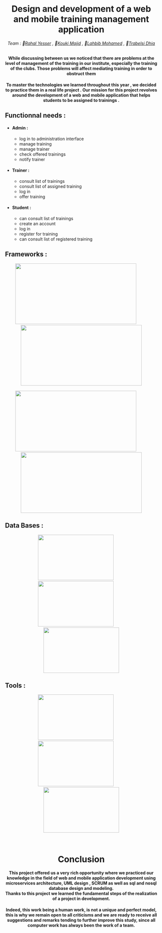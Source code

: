 
<h1 align="center" >Design and development of a web and mobile training management application</h1>

<h6 align="center">
Team :  
    🤵<a href="https://github.com/RahalYesser">Rahal Yesser</a> , 
    🤵<a href="https://github.com/Majicl21">Kouki Majid</a> , 
    🤵<a href="https://github.com/Med-Lahbib">Lahbib Mohamed</a> , 
    🤵<a href="https://github.com/dhia-trabelsi">Trabelsi Dhia</a>
</h6>

<h4 align="center">
While discussing between us we noticed that there are problems at the level of management of the training in our institute, especially the training of the clubs.
Those problems will affect mediating training in order to obstruct them
</h4>

<h4 align="center">
To master the technologies we learned throughout this year , we decided to practice them in a real life project .
Our mission for this project revolves around the development of a web and mobile application that helps students to be assigned to trainings .
</h4>

<h2>Functionnal needs :</h2>

<ul>
    <li><h4>Admin :</h4></li>
      <ul>
	   <li>log in to administration interface</li>	
	   <li>manage training</li>		
	   <li>manage trainer</li>	
	   <li>check offered trainings</li>	
	   <li>notify trainer</li>	
      </ul>
</ul>  

<ul>
    <li><h4>Trainer :</h4></li>
      <ul>
	   <li>consult list of trainings</li>	
	   <li>consult list of assigned training</li>		
	   <li>log in</li>	
	   <li>offer training</li>
      </ul>
</ul>


<ul>
	<li><h4>Student :</h4></li>
	<ul>
 	    <li>can consult list of trainings</li>	
	    <li>create an account</li>	
	    <li>log in</li>	
	    <li>register for training</li>	
 	    <li>can consult list of registered training</li>
	</ul>
</ul>

<h2>Frameworks :</h2>

<div align="center" >
    <img  width="400px" height="200px" src="https://miro.medium.com/max/1400/1*o5FmjKTPdJTbhGE2MIjo6w.jpeg"><img>
     &nbsp;&nbsp;&nbsp;&nbsp;&nbsp;&nbsp;&nbsp;&nbsp;
    <img  width="400px" height="200px" src="https://cdn.searchenginejournal.com/wp-content/uploads/2019/04/the-seo-guide-to-angular.png"><img>
</div>
&nbsp;&nbsp;&nbsp;&nbsp;&nbsp;&nbsp;&nbsp;&nbsp;
<div align="center">
    <img width="400px" height="200px" src="https://miro.medium.com/max/1400/1*i2fRBk3GsYLeUk_Rh7AzHw.png"><img>
     &nbsp;&nbsp;&nbsp;&nbsp;&nbsp;&nbsp;&nbsp;&nbsp;
    <img width="400px" height="200px" src="https://docs.flutter.dev/assets/images/flutter-logo-sharing.png"><img>
</div>

<h2>Data Bases :</h2>

<div align="center" >
    <img width="250px" height="150px" src="https://firebase.google.com/images/social.png"><img>
    &nbsp;&nbsp;&nbsp;&nbsp;&nbsp;&nbsp;&nbsp;&nbsp;
    <img width="250px" height="150px" src="https://community.jaguar-network.com/wp-content/uploads/2017/06/mysql-1.jpg"><img>
     &nbsp;&nbsp;&nbsp;&nbsp;&nbsp;&nbsp;&nbsp;&nbsp;
    <img width="250px" height="150px" src="https://www.howtogeek.com/wp-content/uploads/csit/2021/07/f5932bc2.jpg?height=200p&trim=2,2,2,2"><img>
</div>

<h2>Tools :</h2>

<div align="center" >
    <img width="250px" height="150px" src="https://encrypted-tbn0.gstatic.com/images?q=tbn:ANd9GcRmhTPN8_gszuz16rA6KgmUr57SAB3JABicQg&usqp=CAU"><img>
    &nbsp;&nbsp;&nbsp;&nbsp;&nbsp;&nbsp;&nbsp;&nbsp;
    <img width="250px" height="150px" src="https://media.licdn.com/dms/image/C510BAQFGjkYhPJ9ZKg/company-logo_200_200/0/1519896238068?e=2147483647&v=beta&t=UafsLgu_QWDkWWRmsTn_oboQ6X-0pu1kc0u5qJhhM6k"><img>
    &nbsp;&nbsp;&nbsp;&nbsp;&nbsp;&nbsp;&nbsp;&nbsp;
    <img width="250px" height="150px" src="https://media.licdn.com/dms/image/C5633AQF6qrMZw4ywFQ/thumbnail-720-1280/0/1593534339544?e=2147483647&v=beta&t=WIHeJ5HJF9PALaouaCebbem3edgRrDEqSGMTzQRKT20"><img>
     
</div>

 &nbsp;&nbsp;&nbsp;&nbsp;&nbsp;&nbsp;&nbsp;&nbsp;
 &nbsp;&nbsp;&nbsp;&nbsp;&nbsp;&nbsp;&nbsp;&nbsp;

<h1 align="center" >Conclusion</h1>
      
<h4 align="center">
 
This project offered us a very rich opportunity where we practiced our knowledge in the field of web and mobile application development using microservices architecture, UML design , SCRUM as well as sql and nosql database design and modeling. <br>
Thanks to this project we learned the fundamental steps of the realization of a project in development.

</h4>

<h4 align="center">
 
Indeed, this work being a human work, is not a unique and perfect model, this is why we remain open to all criticisms and we are ready to receive all suggestions and remarks tending to further improve this study, since all computer work has always been the work of a team.

</h4>

